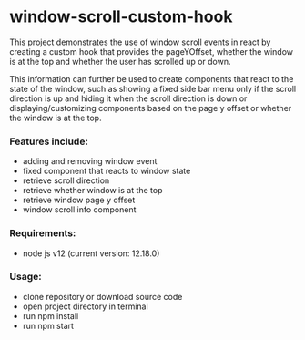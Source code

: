 # window-scroll-custom-hook

This project demonstrates the use of window scroll events in react by creating a custom hook that provides the pageYOffset, whether the window is at the top and whether the user has scrolled up or down.

This information can further be used to create components that react to the state of the window, such as showing a fixed side bar menu only if the scroll direction is up and hiding it when the scroll direction is down or displaying/customizing components based on the page y offset or whether the window is at the top.

### Features include:

- adding and removing window event
- fixed component that reacts to window state
- retrieve scroll direction
- retrieve whether window is at the top
- retrieve window page y offset
- window scroll info component

### Requirements:

- node js v12 (current version: 12.18.0)

### Usage:

- clone repository or download source code
- open project directory in terminal
- run npm install
- run npm start
